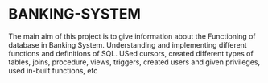 # BANKING-SYSTEM
 The main aim of this project is to give information about the Functioning of database in Banking System. 
 Understanding and implementing different functions and definitions of SQL. USed cursors, created different types of tables, joins, procedure, views, triggers, created users and given privileges, used in-built functions, etc
